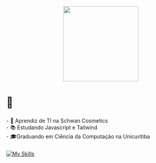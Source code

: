 <div align="center">
  <img height="200" src="https://i.pinimg.com/originals/c9/bc/21/c9bc210aa88b1e56726b1261a704351a.gif"  />
</div>

###

<h1 align="left">👻</h1>

###

<p align="left">- 🔭 Aprendiz de TI na Schwan Cosmetics<br>- 📚 Estudando Javascript e Tailwind<br>- 🎓Graduando em Ciência da Computação na Unicuritiba</p>

###

[![My Skills](https://skillicons.dev/icons?i=html,css,js,tailwind,java,spring,mysql,php)](https://skillicons.dev)

###
